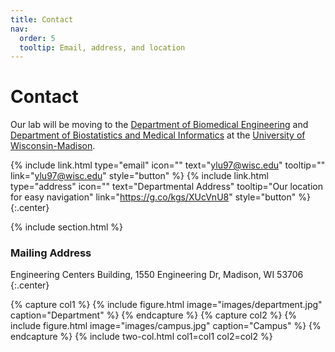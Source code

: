 ```yaml
---
title: Contact
nav:
  order: 5
  tooltip: Email, address, and location
---
```


# <i class="fas fa-envelope"></i>Contact

Our lab will be moving to the [Department of Biomedical Engineering](https://engineering.wisc.edu/departments/biomedical-engineering) and [Department of Biostatistics and Medical Informatics](https://biostat.wiscweb.wisc.edu/) at the [University of Wisconsin-Madison](https://www.wisc.edu).

{%
  include link.html
  type="email"
  icon=""
  text="ylu97@wisc.edu"
  tooltip=""
  link="ylu97@wisc.edu"
  style="button"
%}
{%
  include link.html
  type="address"
  icon=""
  text="Departmental Address"
  tooltip="Our location for easy navigation"
  link="https://g.co/kgs/XUcVnU8"
  style="button"
%}
{:.center}

{% include section.html %}

### <i class="fas fa-mail-bulk"></i>Mailing Address

Engineering Centers Building, 1550 Engineering Dr, Madison, WI 53706
{:.center}

{% capture col1 %}
{%
  include figure.html
  image="images/department.jpg"
  caption="Department"
%}
{% endcapture %}
{% capture col2 %}
{%
  include figure.html
  image="images/campus.jpg"
  caption="Campus"
%}
{% endcapture %}
{% include two-col.html col1=col1 col2=col2 %}
